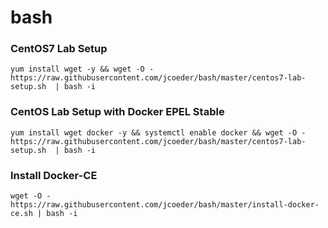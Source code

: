 # bash

### CentOS7 Lab Setup
`yum install wget -y && wget -O - https://raw.githubusercontent.com/jcoeder/bash/master/centos7-lab-setup.sh  | bash -i`

### CentOS Lab Setup with Docker EPEL Stable
`yum install wget docker -y && systemctl enable docker && wget -O - https://raw.githubusercontent.com/jcoeder/bash/master/centos7-lab-setup.sh  | bash -i`

### Install Docker-CE
`wget -O - https://raw.githubusercontent.com/jcoeder/bash/master/install-docker-ce.sh | bash -i`
